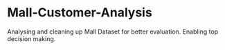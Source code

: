 # Mall-Customer-Analysis
Analysing and cleaning up Mall Dataset for better evaluation. Enabling top decision making.
